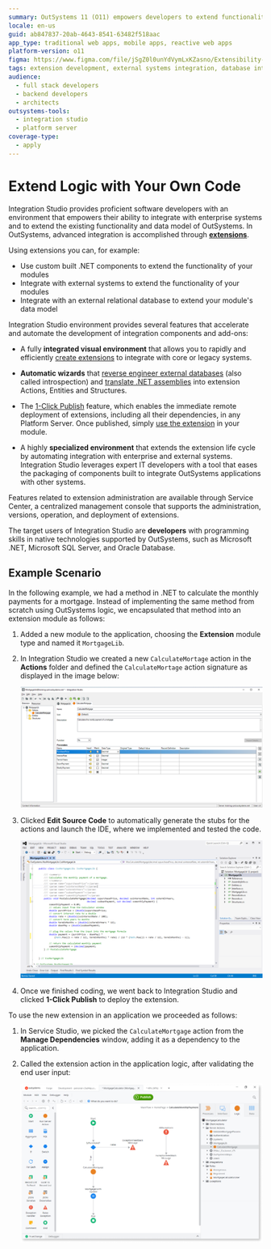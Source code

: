 ```yaml
---
summary: OutSystems 11 (O11) empowers developers to extend functionality and integrate with external systems using Integration Studio.
locale: en-us
guid: ab847837-20ab-4643-8541-63482f518aac
app_type: traditional web apps, mobile apps, reactive web apps
platform-version: o11
figma: https://www.figma.com/file/jSgZ0l0unYdVymLxKZasno/Extensibility-and-Integration?type=design&node-id=418%3A54&mode=design&t=187UAgmZTPxcY0ZG-1
tags: extension development, external systems integration, database integration, .net integration, extension publishing
audience:
  - full stack developers
  - backend developers
  - architects
outsystems-tools:
  - integration studio
  - platform server
coverage-type:
  - apply
---
```


# Extend Logic with Your Own Code

Integration Studio provides proficient software developers with an environment that empowers their ability to integrate with enterprise systems and to extend the existing functionality and data model of OutSystems. In OutSystems, advanced integration is accomplished through [**extensions**](<extension.md>).

Using extensions you can, for example:

* Use custom built .NET components to extend the functionality of your modules
* Integrate with external systems to extend the functionality of your modules
* Integrate with an external relational database to extend your module's data model

Integration Studio environment provides several features that accelerate and automate the development of integration components and add-ons:

* A fully **integrated visual environment** that allows you to rapidly and efficiently [create extensions](<../extension-life-cycle/extension-create.md>) to integrate with core or legacy systems. 

* **Automatic wizards** that [reverse engineer external databases](<../managing-extensions/entity-import-from-database.md>) (also called introspection) and [translate .NET assemblies](<../managing-extensions/net-assembly-import-action.md>) into extension Actions, Entities and Structures.

* The [1-Click Publish](<../extension-life-cycle/extension-1-cp.md>) feature, which enables the immediate remote deployment of extensions, including all their dependencies, in any Platform Server. Once published, simply [use the extension](<../extension-life-cycle/extension-use.md>) in your module.

* A highly **specialized environment** that extends the extension life cycle by automating integration with enterprise and external systems. Integration Studio leverages expert IT developers with a tool that eases the packaging of components built to integrate OutSystems applications with other systems.

Features related to extension administration are available through Service Center, a centralized management console that supports the administration, versions, operation, and deployment of extensions.

The target users of Integration Studio are **developers** with programming skills in native technologies supported by OutSystems, such as Microsoft .NET, Microsoft SQL Server, and Oracle Database.

## Example Scenario

In the following example, we had a method in .NET to calculate the monthly payments for a mortgage. Instead of implementing the same method from scratch using OutSystems logic, we encapsulated that method into an extension module as follows:

1. Added a new module to the application, choosing the **Extension** module type and named it `MortgageLib`.

1. In Integration Studio we created a new `CalculateMortage` action in the **Actions** folder and defined the `CalculateMortage` action signature as displayed in the image below:

    ![Screenshot of the Integration Studio interface showing the definition of the CalculateMortage action within the Actions folder.](images/example-extension-definition.png "Extension Action Definition in Integration Studio")

1. Clicked **Edit Source Code** to automatically generate the stubs for the actions and launch the IDE, where we implemented and tested the code.

    ![IDE screenshot with the source code for the CalculateMortage action in a .NET environment.](images/example-extension-code.png "Source Code Editing for Extension Action")

1. Once we finished coding, we went back to Integration Studio and clicked **1-Click Publish** to deploy the extension.

To use the new extension in an application we proceeded as follows:

1. In Service Studio, we picked the `CalculateMortgage` action from the **Manage Dependencies** window, adding it as a dependency to the application.

1. Called the extension action in the application logic, after validating the end user input:

    ![Service Studio interface depicting the process of adding the CalculateMortgage action as a dependency in an OutSystems application.](images/example-extension-use.png "Using the Extension in an Application")
